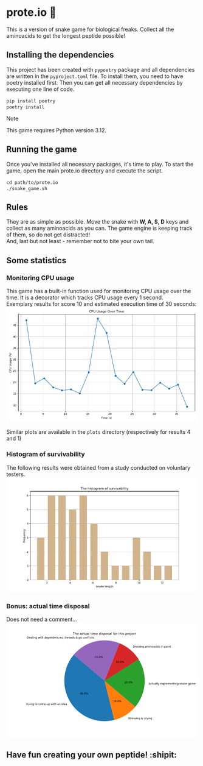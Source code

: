 # prote.io :snake:

This is a version of snake game for biological freaks. Collect all the aminoacids to get the longest peptide possible!

## Installing the dependencies
This project has been created with `pypoetry` package and all dependencies are written in the `pyproject.toml` file. To install them, you need to have poetry installed first. Then you can get all necessary dependencies by executing one line of code.

```
pip install poetry
poetry install
```

> [!NOTE]
> This game requires Python version 3.12.

## Running the game
Once you've installed all necessary packages, it's time to play. To start the game, open the main prote.io directory and execute the script.

```
cd path/to/prote.io
./snake_game.sh
```

## Rules
They are as simple as possible. Move the snake with **W, A, S, D** keys and collect as many aminoacids as you can. The game engine is keeping track of them, so do not get distracted!<br>
And, last but not least - remember not to bite your own tail.

## Some statistics

### Monitoring CPU usage
This game has a built-in function used for monitoring CPU usage over the time. It is a decorator which tracks CPU usage every 1 second.<br>
Exemplary results for score 10 and estimated execution time of 30 seconds:
![Very nice CPU plot](plots/cpu_usage.png)

Similar plots are available in the `plots` directory (respectively for results 4 and 1)

### Histogram of survivability
The following results were obtained from a study conducted on voluntary testers.
![Survivability histogram](plots/survivability.png)

### Bonus: actual time disposal
Does not need a comment...
![Time disposal](plots/actual_time_disposal.png)

## Have fun creating your own peptide! :shipit:
